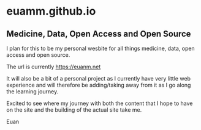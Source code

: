 # euamm.github.io

## Medicine, Data, Open Access and Open Source

I plan for this to be my personal wesbite for all things medicine, data, open access and open source. <br>

The url is currently https://euanm.net <br>

It will also be a bit of a personal project as I currently have very little web experience and will therefore be adding/taking away from it as I go along the learning journey. <br>

Excited to see where my journey with both the content that I hope to have on the site and the building of the actual site take me. <br>

Euan